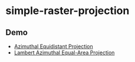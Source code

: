 # simple-raster-projection

Demo
----
* [Azimuthal Equidistant Projection](https://tomosn.github.io/simple-raster-projection/map-aeqd.html)
* [Lambert Azimuthal Equal-Area Projection](https://tomosn.github.io/simple-raster-projection/map-laea.html)